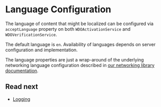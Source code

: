 # Language Configuration

The language of content that might be localized can be configured via `acceptLanguage` property on both `WDOActivationService` and `WDOVerificationService`.

The default language is `en`. Availability of languages depends on server configuration and implementation.

<!-- begin box info -->
The language properties are just a wrap-around of the underlying networking language configuration described in [our networking library documentation](https://github.com/wultra/networking-apple).
<!-- end -->

## Read next

- [Logging](Logging.md)
